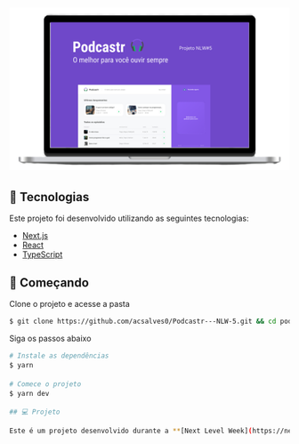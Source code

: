 <h1 align="center">
    <img alt="Podcastr" title="Podcastr" src="/Capa.png" />
</h1>

## 🧪 Tecnologias

Este projeto foi desenvolvido utilizando as seguintes tecnologias:

- [Next.js](https://nextjs.org/)
- [React](https://reactjs.org)
- [TypeScript](https://www.typescriptlang.org/)

## 🚀 Começando

Clone o projeto e acesse a pasta

```bash
$ git clone https://github.com/acsalves0/Podcastr---NLW-5.git && cd podcastr
```

Siga os passos abaixo
```bash
# Instale as dependências
$ yarn

# Comece o projeto
$ yarn dev

## 💻 Projeto

Este é um projeto desenvolvido durante a **[Next Level Week](https://nextlevelweek.com/)**, apresentado por **[@Rocketseat](https://github.com/Rocketseat)** durante 19 a 25 de abril de 2021.